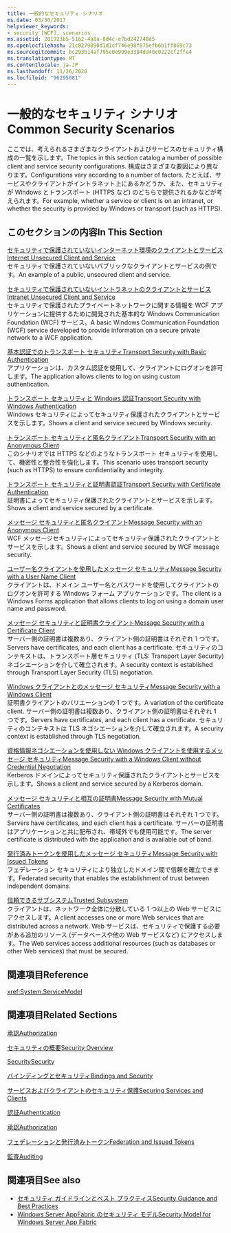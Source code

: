 ```yaml
---
title: 一般的なセキュリティ シナリオ
ms.date: 03/30/2017
helpviewer_keywords:
- security [WCF], scenarios
ms.assetid: 201923b5-5162-4a8a-8d4c-e7bd242748d5
ms.openlocfilehash: 21c8279890d1d1cf746e98f875efb6b1ff869c73
ms.sourcegitcommit: bc293b14af795e0e999e3304dd40c0222cf2ffe4
ms.translationtype: MT
ms.contentlocale: ja-JP
ms.lasthandoff: 11/26/2020
ms.locfileid: "96295081"
---
```

# <a name="common-security-scenarios"></a><span data-ttu-id="71230-102">一般的なセキュリティ シナリオ</span><span class="sxs-lookup"><span data-stu-id="71230-102">Common Security Scenarios</span></span>

<span data-ttu-id="71230-103">ここでは、考えられるさまざまなクライアントおよびサービスのセキュリティ構成の一覧を示します。</span><span class="sxs-lookup"><span data-stu-id="71230-103">The topics in this section catalog a number of possible client and service security configurations.</span></span> <span data-ttu-id="71230-104">構成はさまざまな要因により異なります。</span><span class="sxs-lookup"><span data-stu-id="71230-104">Configurations vary according to a number of factors.</span></span> <span data-ttu-id="71230-105">たとえば、サービスやクライアントがイントラネット上にあるかどうか、また、セキュリティが Windows とトランスポート (HTTPS など) のどちらで提供されるかなどが考えられます。</span><span class="sxs-lookup"><span data-stu-id="71230-105">For example, whether a service or client is on an intranet, or whether the security is provided by Windows or transport (such as HTTPS).</span></span>  
  
## <a name="in-this-section"></a><span data-ttu-id="71230-106">このセクションの内容</span><span class="sxs-lookup"><span data-stu-id="71230-106">In This Section</span></span>  

 [<span data-ttu-id="71230-107">セキュリティで保護されていないインターネット環境のクライアントとサービス</span><span class="sxs-lookup"><span data-stu-id="71230-107">Internet Unsecured Client and Service</span></span>](internet-unsecured-client-and-service.md)  
 <span data-ttu-id="71230-108">セキュリティで保護されていないパブリックなクライアントとサービスの例です。</span><span class="sxs-lookup"><span data-stu-id="71230-108">An example of a public, unsecured client and service.</span></span>  
  
 [<span data-ttu-id="71230-109">セキュリティで保護されていないイントラネットのクライアントとサービス</span><span class="sxs-lookup"><span data-stu-id="71230-109">Intranet Unsecured Client and Service</span></span>](intranet-unsecured-client-and-service.md)  
 <span data-ttu-id="71230-110">セキュリティで保護されたプライベートネットワークに関する情報を WCF アプリケーションに提供するために開発された基本的な Windows Communication Foundation (WCF) サービス。</span><span class="sxs-lookup"><span data-stu-id="71230-110">A basic Windows Communication Foundation (WCF) service developed to provide information on a secure private network to a WCF application.</span></span>  
  
 [<span data-ttu-id="71230-111">基本認証でのトランスポート セキュリティ</span><span class="sxs-lookup"><span data-stu-id="71230-111">Transport Security with Basic Authentication</span></span>](transport-security-with-basic-authentication.md)  
 <span data-ttu-id="71230-112">アプリケーションは、カスタム認証を使用して、クライアントにログオンを許可します。</span><span class="sxs-lookup"><span data-stu-id="71230-112">The application allows clients to log on using custom authentication.</span></span>  
  
 [<span data-ttu-id="71230-113">トランスポート セキュリティと Windows 認証</span><span class="sxs-lookup"><span data-stu-id="71230-113">Transport Security with Windows Authentication</span></span>](transport-security-with-windows-authentication.md)  
 <span data-ttu-id="71230-114">Windows セキュリティによってセキュリティ保護されたクライアントとサービスを示します。</span><span class="sxs-lookup"><span data-stu-id="71230-114">Shows a client and service secured by Windows security.</span></span>  
  
 [<span data-ttu-id="71230-115">トランスポート セキュリティと匿名クライアント</span><span class="sxs-lookup"><span data-stu-id="71230-115">Transport Security with an Anonymous Client</span></span>](transport-security-with-an-anonymous-client.md)  
 <span data-ttu-id="71230-116">このシナリオでは HTTPS などのようなトランスポート セキュリティを使用して、機密性と整合性を強化します。</span><span class="sxs-lookup"><span data-stu-id="71230-116">This scenario uses transport security (such as HTTPS) to ensure confidentiality and integrity.</span></span>  
  
 [<span data-ttu-id="71230-117">トランスポート セキュリティと証明書認証</span><span class="sxs-lookup"><span data-stu-id="71230-117">Transport Security with Certificate Authentication</span></span>](transport-security-with-certificate-authentication.md)  
 <span data-ttu-id="71230-118">証明書によってセキュリティ保護されたクライアントとサービスを示します。</span><span class="sxs-lookup"><span data-stu-id="71230-118">Shows a client and service secured by a certificate.</span></span>  
  
 [<span data-ttu-id="71230-119">メッセージ セキュリティと匿名クライアント</span><span class="sxs-lookup"><span data-stu-id="71230-119">Message Security with an Anonymous Client</span></span>](message-security-with-an-anonymous-client.md)  
 <span data-ttu-id="71230-120">WCF メッセージセキュリティによってセキュリティ保護されたクライアントとサービスを示します。</span><span class="sxs-lookup"><span data-stu-id="71230-120">Shows a client and service secured by WCF message security.</span></span>  
  
 [<span data-ttu-id="71230-121">ユーザー名クライアントを使用したメッセージ セキュリティ</span><span class="sxs-lookup"><span data-stu-id="71230-121">Message Security with a User Name Client</span></span>](message-security-with-a-user-name-client.md)  
 <span data-ttu-id="71230-122">クライアントは、ドメイン ユーザー名とパスワードを使用してクライアントのログオンを許可する Windows フォーム アプリケーションです。</span><span class="sxs-lookup"><span data-stu-id="71230-122">The client is a Windows Forms application that allows clients to log on using a domain user name and password.</span></span>  
  
 [<span data-ttu-id="71230-123">メッセージ セキュリティと証明書クライアント</span><span class="sxs-lookup"><span data-stu-id="71230-123">Message Security with a Certificate Client</span></span>](message-security-with-a-certificate-client.md)  
 <span data-ttu-id="71230-124">サーバー側の証明書は複数あり、クライアント側の証明書はそれぞれ 1 つです。</span><span class="sxs-lookup"><span data-stu-id="71230-124">Servers have certificates, and each client has a certificate.</span></span> <span data-ttu-id="71230-125">セキュリティのコンテキストは、トランスポート層セキュリティ (TLS: Transport Layer Security) ネゴシエーションを介して確立されます。</span><span class="sxs-lookup"><span data-stu-id="71230-125">A security context is established through Transport Layer Security (TLS) negotiation.</span></span>  
  
 [<span data-ttu-id="71230-126">Windows クライアントとのメッセージ セキュリティ</span><span class="sxs-lookup"><span data-stu-id="71230-126">Message Security with a Windows Client</span></span>](message-security-with-a-windows-client.md)  
 <span data-ttu-id="71230-127">証明書クライアントのバリエーションの 1 つです。</span><span class="sxs-lookup"><span data-stu-id="71230-127">A variation of the certificate client.</span></span> <span data-ttu-id="71230-128">サーバー側の証明書は複数あり、クライアント側の証明書はそれぞれ 1 つです。</span><span class="sxs-lookup"><span data-stu-id="71230-128">Servers have certificates, and each client has a certificate.</span></span> <span data-ttu-id="71230-129">セキュリティのコンテキストは TLS ネゴシエーションを介して確立されます。</span><span class="sxs-lookup"><span data-stu-id="71230-129">A security context is established through TLS negotiation.</span></span>  
  
 [<span data-ttu-id="71230-130">資格情報ネゴシエーションを使用しない Windows クライアントを使用するメッセージ セキュリティ</span><span class="sxs-lookup"><span data-stu-id="71230-130">Message Security with a Windows Client without Credential Negotiation</span></span>](message-security-with-a-windows-client-without-credential-negotiation.md)  
 <span data-ttu-id="71230-131">Kerberos ドメインによってセキュリティ保護されたクライアントとサービスを示します。</span><span class="sxs-lookup"><span data-stu-id="71230-131">Shows a client and service secured by a Kerberos domain.</span></span>  
  
 [<span data-ttu-id="71230-132">メッセージ セキュリティと相互の証明書</span><span class="sxs-lookup"><span data-stu-id="71230-132">Message Security with Mutual Certificates</span></span>](message-security-with-mutual-certificates.md)  
 <span data-ttu-id="71230-133">サーバー側の証明書は複数あり、クライアント側の証明書はそれぞれ 1 つです。</span><span class="sxs-lookup"><span data-stu-id="71230-133">Servers have certificates, and each client has a certificate.</span></span> <span data-ttu-id="71230-134">サーバーの証明書はアプリケーションと共に配布され、帯域外でも使用可能です。</span><span class="sxs-lookup"><span data-stu-id="71230-134">The server certificate is distributed with the application and is available out of band.</span></span>  
  
 [<span data-ttu-id="71230-135">発行済みトークンを使用したメッセージ セキュリティ</span><span class="sxs-lookup"><span data-stu-id="71230-135">Message Security with Issued Tokens</span></span>](message-security-with-issued-tokens.md)  
 <span data-ttu-id="71230-136">フェデレーション セキュリティにより独立したドメイン間で信頼を確立できます。</span><span class="sxs-lookup"><span data-stu-id="71230-136">Federated security that enables the establishment of trust between independent domains.</span></span>  
  
 [<span data-ttu-id="71230-137">信頼できるサブシステム</span><span class="sxs-lookup"><span data-stu-id="71230-137">Trusted Subsystem</span></span>](trusted-subsystem.md)  
 <span data-ttu-id="71230-138">クライアントは、ネットワーク全体に分散している 1 つ以上の Web サービスにアクセスします。</span><span class="sxs-lookup"><span data-stu-id="71230-138">A client accesses one or more Web services that are distributed across a network.</span></span> <span data-ttu-id="71230-139">Web サービスは、セキュリティで保護する必要がある追加のリソース (データベースや他の Web サービスなど) にアクセスします。</span><span class="sxs-lookup"><span data-stu-id="71230-139">The Web services access additional resources (such as databases or other Web services) that must be secured.</span></span>  
  
## <a name="reference"></a><span data-ttu-id="71230-140">関連項目</span><span class="sxs-lookup"><span data-stu-id="71230-140">Reference</span></span>  

 <xref:System.ServiceModel>  
  
## <a name="related-sections"></a><span data-ttu-id="71230-141">関連項目</span><span class="sxs-lookup"><span data-stu-id="71230-141">Related Sections</span></span>  

 [<span data-ttu-id="71230-142">承認</span><span class="sxs-lookup"><span data-stu-id="71230-142">Authorization</span></span>](authorization-in-wcf.md)  
  
 [<span data-ttu-id="71230-143">セキュリティの概要</span><span class="sxs-lookup"><span data-stu-id="71230-143">Security Overview</span></span>](security-overview.md)  
  
 [<span data-ttu-id="71230-144">Security</span><span class="sxs-lookup"><span data-stu-id="71230-144">Security</span></span>](security.md)  
  
 [<span data-ttu-id="71230-145">バインディングとセキュリティ</span><span class="sxs-lookup"><span data-stu-id="71230-145">Bindings and Security</span></span>](bindings-and-security.md)  
  
 [<span data-ttu-id="71230-146">サービスおよびクライアントのセキュリティ保護</span><span class="sxs-lookup"><span data-stu-id="71230-146">Securing Services and Clients</span></span>](securing-services-and-clients.md)  
  
 [<span data-ttu-id="71230-147">認証</span><span class="sxs-lookup"><span data-stu-id="71230-147">Authentication</span></span>](authentication-in-wcf.md)  
  
 [<span data-ttu-id="71230-148">承認</span><span class="sxs-lookup"><span data-stu-id="71230-148">Authorization</span></span>](authorization-in-wcf.md)  
  
 [<span data-ttu-id="71230-149">フェデレーションと発行済みトークン</span><span class="sxs-lookup"><span data-stu-id="71230-149">Federation and Issued Tokens</span></span>](federation-and-issued-tokens.md)  
  
 [<span data-ttu-id="71230-150">監査</span><span class="sxs-lookup"><span data-stu-id="71230-150">Auditing</span></span>](auditing-security-events.md)  
  
## <a name="see-also"></a><span data-ttu-id="71230-151">関連項目</span><span class="sxs-lookup"><span data-stu-id="71230-151">See also</span></span>

- [<span data-ttu-id="71230-152">セキュリティ ガイドラインとベスト プラクティス</span><span class="sxs-lookup"><span data-stu-id="71230-152">Security Guidance and Best Practices</span></span>](security-guidance-and-best-practices.md)
- <span data-ttu-id="71230-153">[Windows Server AppFabric のセキュリティ モデル](/previous-versions/appfabric/ee677202(v=azure.10))</span><span class="sxs-lookup"><span data-stu-id="71230-153">[Security Model for Windows Server App Fabric](/previous-versions/appfabric/ee677202(v=azure.10))</span></span>
